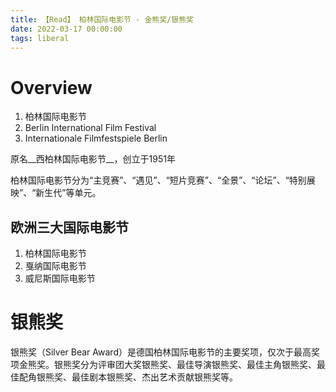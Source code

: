 ```yaml
---
title: 【Read】 柏林国际电影节 - 金熊奖/银熊奖
date: 2022-03-17 00:00:00
tags: liberal
---
```


# Overview

1. 柏林国际电影节
1. Berlin International Film Festival
1. Internationale Filmfestspiele Berlin

原名__西柏林国际电影节__，创立于1951年

柏林国际电影节分为“主竞赛”、“遇见”、“短片竞赛”、“全景”、“论坛”、“特别展映”、“新生代”等单元。

## 欧洲三大国际电影节

1. 柏林国际电影节
1. 戛纳国际电影节
1. 威尼斯国际电影节

# 银熊奖

银熊奖（Silver Bear Award）是德国柏林国际电影节的主要奖项，仅次于最高奖项金熊奖。银熊奖分为评审团大奖银熊奖、最佳导演银熊奖、最佳主角银熊奖、最佳配角银熊奖、最佳剧本银熊奖、杰出艺术贡献银熊奖等。
